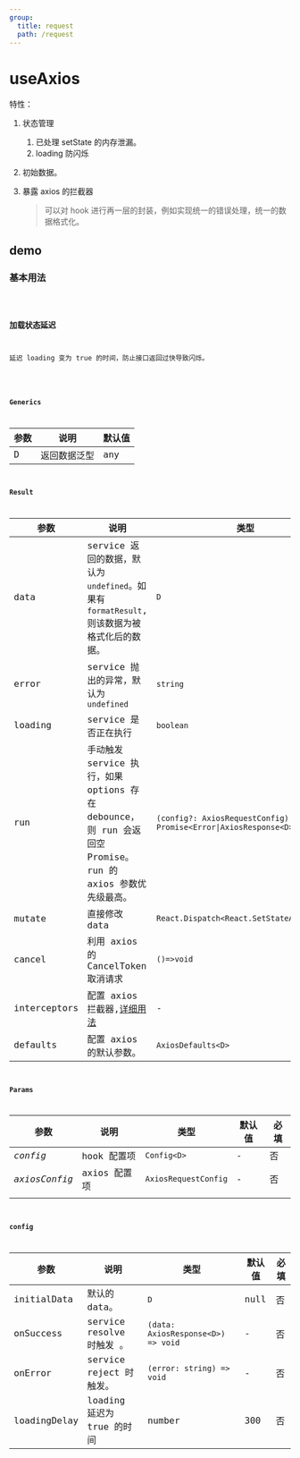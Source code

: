 ```yaml
---
group:
  title: request
  path: /request
---
```


# useAxios

特性：

1. 状态管理
   1. 已处理 setState 的内存泄漏。
   2. loading 防闪烁
2. 初始数据。

3. 暴露 axios 的拦截器

   > 可以对 hook 进行再一层的封装，例如实现统一的错误处理，统一的数据格式化。

## demo

### 基本用法

<code src="./Demo/index.tsx"/>

### 加载状态延迟

延迟 loading 变为 true 的时间，防止接口返回过快导致闪烁。

<code src="./Demo/LoadingDelay.tsx"/>

### Generics

| 参数 | 说明         | 默认值 |
| ---- | ------------ | ------ |
| D    | 返回数据泛型 | any    |

### Result

| 参数         | 说明                                                                                                      | 类型                                                                |
| ------------ | --------------------------------------------------------------------------------------------------------- | ------------------------------------------------------------------- |
| data         | service 返回的数据，默认为 `undefined`。如果有 `formatResult`, 则该数据为被格式化后的数据。               | `D`                                                                 |
| error        | service 抛出的异常，默认为 `undefined`                                                                    | `string`                                                            |
| loading      | service 是否正在执行                                                                                      | `boolean`                                                           |
| run          | 手动触发 service 执行，如果 options 存在 debounce，则 run 会返回空 Promise。run 的 axios 参数优先级最高。 | `(config?: AxiosRequestConfig) => Promise<Error\|AxiosResponse<D>>` |
| mutate       | 直接修改 data                                                                                             | `React.Dispatch<React.SetStateAction<D>>`                           |
| cancel       | 利用 axios 的 CancelToken 取消请求                                                                        | `()=>void`                                                          |
| interceptors | 配置 axios 拦截器,[详细用法](https://github.com/axios/axios#interceptors)                                 | -                                                                   |
| defaults     | 配置 axios 的默认参数。                                                                                   | `AxiosDefaults<D>`                                                  |

### Params

| 参数          | 说明         | 类型                 | 默认值 | 必填 |
| ------------- | ------------ | -------------------- | ------ | ---- |
| _config_      | hook 配置项  | `Config<D>`          | -      | 否   |
| _axiosConfig_ | axios 配置项 | `AxiosRequestConfig` | -      | 否   |
|               |              |                      |        |      |

### config

| 参数         | 说明                       | 类型                               | 默认值 | 必填 |
| ------------ | -------------------------- | ---------------------------------- | ------ | ---- |
| initialData  | 默认的 data。              | `D`                                | null   | 否   |
| onSuccess    | service resolve 时触发 。  | `(data: AxiosResponse<D>) => void` | -      | 否   |
| onError      | service reject 时触发。    | `(error: string) => void`          | -      | 否   |
| loadingDelay | loading 延迟为 true 的时间 | number                             | 300    | 否   |
